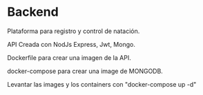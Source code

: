 # Backend

Plataforma para registro y control de natación.

API Creada con NodJs Express, Jwt, Mongo. 

Dockerfile para crear una imagen de la API.

docker-compose para crear una image de MONGODB.

Levantar las images y los containers con "docker-compose up -d"


